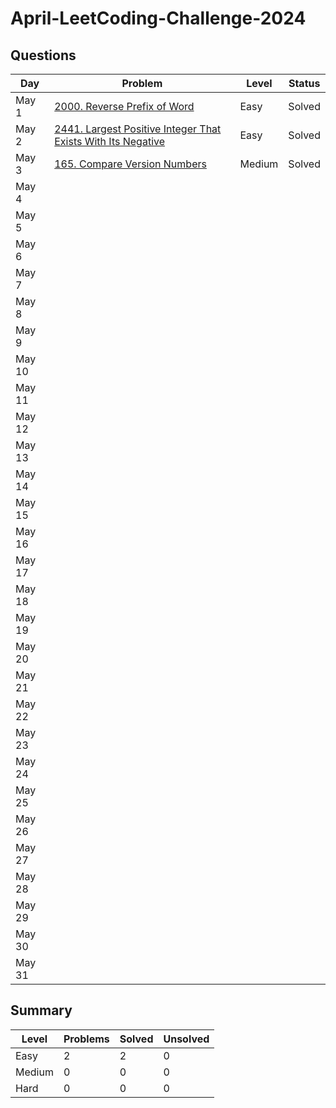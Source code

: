 # April-LeetCoding-Challenge-2024

## Questions
| Day | Problem | Level | Status |
| --- | --- | --- | --- |
| May 1 | [2000. Reverse Prefix of Word](https://leetcode.com/problems/reverse-prefix-of-word/) | Easy | Solved |
| May 2 | [2441. Largest Positive Integer That Exists With Its Negative](https://leetcode.com/problems/largest-positive-integer-that-exists-with-its-negative/) | Easy | Solved |
| May 3 | [165. Compare Version Numbers](https://leetcode.com/problems/compare-version-numbers/) | Medium | Solved |
| May 4 | []() |  |  |
| May 5 | []() |  |  |
| May 6 | []() |  |  |
| May 7 | []() |  |  |
| May 8 | []() |  |  |
| May 9 | []() |  |  |
| May 10 | []() |  |  |
| May 11 | []() |  |  |
| May 12 | []() |  |  |
| May 13 | []() |  |  |
| May 14 | []() |  |  |
| May 15 | []() |  |  |
| May 16 | []() |  |  |
| May 17 | []() |  |  |
| May 18 | []() |  |  |
| May 19 | []() |  |  |
| May 20 | []() |  |  |
| May 21 | []() |  |  |
| May 22 | []() |  |  |
| May 23 | []() |  |  |
| May 24 | []() |  |  |
| May 25 | []() |  |  |
| May 26 | []() |  |  |
| May 27 | []() |  |  |
| May 28 | []() |  |  |
| May 29 | []() |  |  |
| May 30 | []() |  |  |
| May 31 | []() |  |  |


## Summary
| Level  | Problems | Solved | Unsolved |
| ---    | --- | --- | --- |
| Easy   | 2 | 2 | 0 |
| Medium | 0 | 0 | 0 |
| Hard   | 0 | 0 | 0 |
